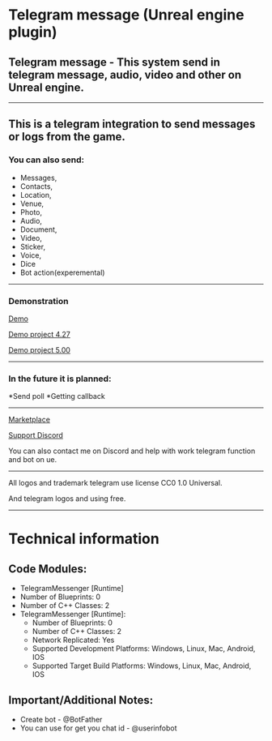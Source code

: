 # Telegram message (Unreal engine plugin)
## Telegram message - This system send in telegram message, audio, video and other on Unreal engine.
------
## This is a telegram integration to send messages or logs from the game. 
### You can also send: 
* Messages, 
* Contacts, 
* Location, 
* Venue, 
* Photo, 
* Audio, 
* Document, 
* Video, 
* Sticker, 
* Voice, 
* Dice 
* Bot action(experemental)
------
### Demonstration
[Demo](https://www.youtube.com/watch?v=3mm7bEkrXJE)

[Demo project 4.27](https://drive.google.com/file/d/1ThHLp9aMjvKnkz47XwkKjB3grmUf_3GO/view?usp=sharing)

[Demo project 5.00](https://drive.google.com/file/d/1HVUw6dac4cyy0hVkCBe0RY-01ftpGPF5/view?usp=sharing)

------

### In the future it is planned:
*Send poll
*Getting callback

------
[Marketplace](https://www.unrealengine.com/marketplace/en-US/product/telegram-message)

[Support Discord](https://discord.com/invite/Faw5rRWhyd)

You can also contact me on Discord and help with work telegram function and bot on ue.

------
All logos and trademark telegram use license CC0 1.0 Universal.

And telegram logos and using free.

------
# Technical information
## Code Modules:
 - TelegramMessenger [Runtime]
  - Number of Blueprints: 0
  - Number of C++ Classes: 2
- TelegramMessenger [Runtime]:
  - Number of Blueprints: 0
  - Number of C++ Classes: 2
  - Network Replicated: Yes
  - Supported Development Platforms: Windows, Linux, Mac, Android, IOS
  - Supported Target Build Platforms: Windows, Linux, Mac, Android, IOS

## Important/Additional Notes:
* Create bot - @BotFather
* You can use for get you chat id - @userinfobot
